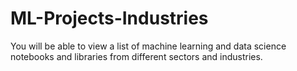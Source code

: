 # ML-Projects-Industries
You will be able to view a list of machine learning and data science notebooks and libraries from different sectors and industries.







